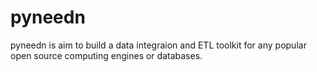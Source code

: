 # pyneedn
pyneedn is aim to build a data integraion and ETL toolkit for any popular open source computing engines or databases.
